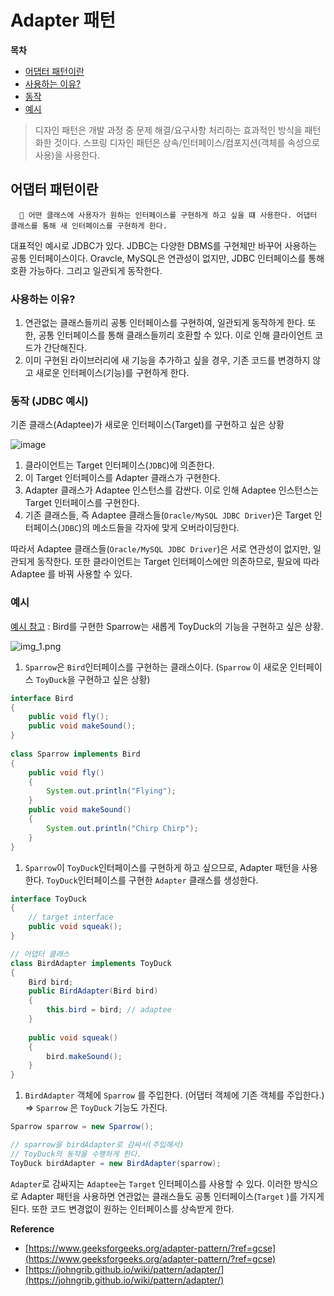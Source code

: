 # Adapter 패턴

**목차**

* [어댑터 패턴이란](adpater.md#어댑터-패턴이란)
* [사용하는 이유?](adpater.md#사용하는-이유)
* [동작](adpater.md#동작-jdbc-예시)
* [예시](adpater.md#예시)

> 디자인 패턴은 개발 과정 중 문제 해결/요구사항 처리하는 효과적인 방식을 패턴화한 것이다. 스프링 디자인 패턴은 상속/인터페이스/컴포지션(객체를 속성으로 사용)을 사용한다.

## 어댑터 패턴이란

```
  🌟 어떤 클래스에 사용자가 원하는 인터페이스를 구현하게 하고 싶을 떄 사용한다. 어댑터 클래스를 통해 새 인터페이스를 구현하게 한다.
```

대표적인 예시로 JDBC가 있다. JDBC는 다양한 DBMS를 구현체만 바꾸어 사용하는 공통 인터페이스이다. Oravcle, MySQL은 연관성이 없지만, JDBC 인터페이스를 통해 호환 가능하다. 그리고 일관되게 동작한다.

### 사용하는 이유?

1. 연관없는 클래스들끼리 공통 인터페이스를 구현하여, 일관되게 동작하게 한다. 또한, 공통 인터페이스를 통해 클래스들끼리 호환할 수 있다. 이로 인해 클라이언트 코드가 간단해진다.
2. 이미 구현된 라이브러리에 새 기능을 추가하고 싶을 경우, 기존 코드를 변경하지 않고 새로운 인터페이스(기능)를 구현하게 한다.

### 동작 (JDBC 예시)

기존 클래스(Adaptee)가 새로운 인터페이스(Target)를 구현하고 싶은 상황

![image](https://user-images.githubusercontent.com/77563814/191674720-fee12919-2ab0-49ea-9073-878491034653.png)

1. 클라이언트는 Target 인터페이스(`JDBC`)에 의존한다.
2. 이 Target 인터페이스를 Adapter 클래스가 구현한다.
3. Adapter 클래스가 Adaptee 인스턴스를 감싼다. 이로 인해 Adaptee 인스턴스는 Target 인터페이스를 구현한다.
4. 기존 클래스들, 즉 Adaptee 클래스들(`Oracle/MySQL JDBC Driver`)은 Target 인터페이스(`JDBC`)의 메소드들을 각자에 맞게 오버라이딩한다.

따라서 Adaptee 클래스들(`Oracle/MySQL JDBC Driver`)은 서로 연관성이 없지만, 일관되게 동작한다. 또한 클라이언트는 Target 인터페이스에만 의존하므로, 필요에 따라 Adaptee 를 바꿔 사용할 수 있다.

### 예시

[예시 참고](https://www.geeksforgeeks.org/adapter-pattern/?ref=gcse) : Bird를 구현한 Sparrow는 새롭게 ToyDuck의 기능을 구현하고 싶은 상황.

![img\_1.png](../../OOP/image/img\_1.png)

1. `Sparrow`은 `Bird`인터페이스를 구현하는 클래스이다. (`Sparrow` 이 새로운 인터페이스 `ToyDuck`을 구현하고 싶은 상황)

```java
interface Bird
{
    public void fly();
    public void makeSound();
}
  
class Sparrow implements Bird
{
    public void fly()
    {
        System.out.println("Flying");
    }
    public void makeSound()
    {
        System.out.println("Chirp Chirp");
    }
}
```

1. `Sparrow`이 `ToyDuck`인터페이스를 구현하게 하고 싶으므로, Adapter 패턴을 사용한다. `ToyDuck`인터페이스를 구현한 `Adapter` 클래스를 생성한다.

```java
interface ToyDuck
{
    // target interface
    public void squeak();
}

// 어댑터 클래스
class BirdAdapter implements ToyDuck
{
    Bird bird;
    public BirdAdapter(Bird bird)
    {
        this.bird = bird; // adaptee
    }
  
    public void squeak()
    {
        bird.makeSound();
    }
}
```

1. `BirdAdapter` 객체에 `Sparrow` 를 주입한다. (어댑터 객체에 기존 객체를 주입한다.) ⇒ `Sparrow` 은 `ToyDuck` 기능도 가진다.

```java
Sparrow sparrow = new Sparrow();

// sparrow을 birdAdapter로 감싸서(주입해서)
// ToyDuck의 동작을 수행하게 한다.
ToyDuck birdAdapter = new BirdAdapter(sparrow);
```

`Adapter`로 감싸지는 `Adaptee`는 `Target` 인터페이스를 사용할 수 있다. 이러한 방식으로 Adapter 패턴을 사용하면 연관없는 클래스들도 공통 인터페이스(`Target` )를 가지게된다. 또한 코드 변경없이 원하는 인터페이스를 상속받게 한다.

**Reference**

* [https://www.geeksforgeeks.org/adapter-pattern/?ref=gcse](https://www.geeksforgeeks.org/adapter-pattern/?ref=gcse)
* [https://johngrib.github.io/wiki/pattern/adapter/](https://johngrib.github.io/wiki/pattern/adapter/)
